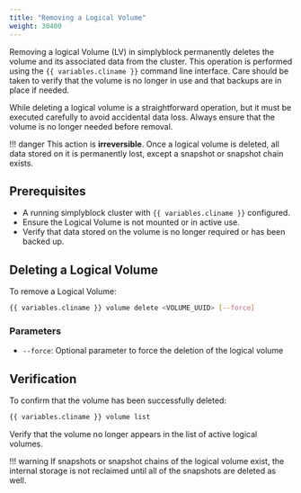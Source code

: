 ```yaml
---
title: "Removing a Logical Volume"
weight: 30400
---
```


Removing a logical Volume (LV) in simplyblock permanently deletes the volume and its associated data from the cluster.
This operation is performed using the `{{ variables.cliname }}` command line interface. Care should be taken to verify
that the volume is no longer in use and that backups are in place if needed.

While deleting a logical volume is a straightforward operation, but it must be executed carefully to avoid accidental
data loss. Always ensure that the volume is no longer needed before removal.

!!! danger
    This action is **irreversible**. Once a logical volume is deleted, all data stored on it is permanently lost, except
    a snapshot or snapshot chain exists.

## Prerequisites

- A running simplyblock cluster with `{{ variables.cliname }}` configured.
- Ensure the Logical Volume is not mounted or in active use.
- Verify that data stored on the volume is no longer required or has been backed up.

## Deleting a Logical Volume

To remove a Logical Volume:

```bash
{{ variables.cliname }} volume delete <VOLUME_UUID> [--force]
```

### Parameters

- `--force`: Optional parameter to force the deletion of the logical volume

## Verification

To confirm that the volume has been successfully deleted:

```bash
{{ variables.cliname }} volume list
```

Verify that the volume no longer appears in the list of active logical volumes.

!!! warning
    If snapshots or snapshot chains of the logical volume exist, the internal storage is not reclaimed until all of the
    snapshots are deleted as well.
